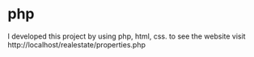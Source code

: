 # php
I developed this project by using php, html, css. to see the website visit http://localhost/realestate/properties.php
